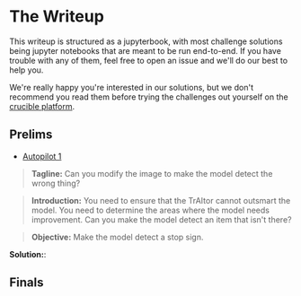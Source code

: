 # The Writeup

This writeup is structured as a jupyterbook, with most challenge solutions being jupyter notebooks that are meant to be run end-to-end. If you have trouble with any of them, feel free to open an issue and we'll do our best to help you.

We're really happy you're interested in our solutions, but we don't recommend you read them before trying the challenges out yourself on the [crucible platform](https://crucible.dreadnode.io/).

## Prelims

- [Autopilot 1](https://crucible.dreadnode.io/challenges/autopilot1)

> **Tagline:** Can you modify the image to make the model detect the wrong thing?

> **Introduction:** You need to ensure that the TrAItor cannot outsmart the model. You need to determine the areas where the model needs improvement. Can you make the model detect an item that isn't there?

> **Objective:** Make the model detect a stop sign.

**Solution:**: [](../prelims/autopilot12.md)

## Finals

